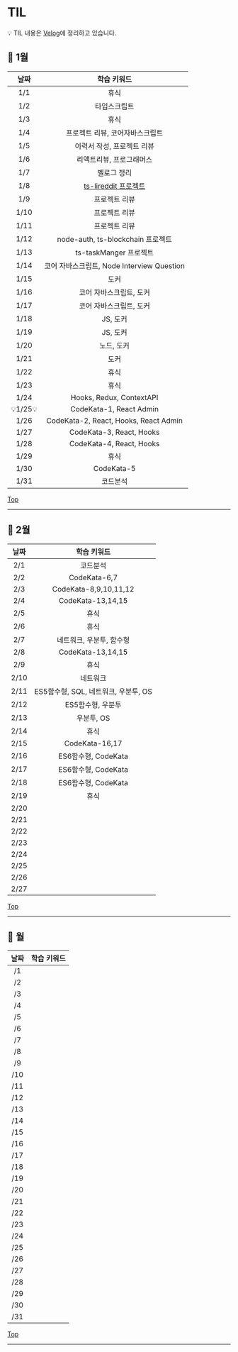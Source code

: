 # TIL

💡 TIL 내용은 [Velog](https://velog.io/@blackb0x)에 정리하고 있습니다.

## 📝 1월

| 날짜 | 학습 키워드 |
| :--: | :---------: |
| 1/1 |휴식|
| 1/2 |타입스크립트|
| 1/3 |휴식|
| 1/4 |프로젝트 리뷰, 코어자바스크립트|
| 1/5 |이력서 작성, 프로젝트 리뷰|
| 1/6 |리액트리뷰, 프로그래머스|
| 1/7 |벨로그 정리|
| 1/8 |[ts-lireddit 프로젝트](https://github.com/devpark0714/ts-lireddit)|
| 1/9 |프로젝트 리뷰|
| 1/10 |프로젝트 리뷰|
| 1/11 |프로젝트 리뷰|
| 1/12 |node-auth, ts-blockchain 프로젝트|
| 1/13 |ts-taskManger 프로젝트|
| 1/14 |코어 자바스크립트, Node Interview Question|
| 1/15 |도커|
| 1/16 |코어 자바스크립트, 도커|
| 1/17 |코어 자바스크립트, 도커|
| 1/18 |JS, 도커|
| 1/19 |JS, 도커|
| 1/20 |노드, 도커|
| 1/21 |도커|
| 1/22 |휴식|
| 1/23 |휴식|
| 1/24 |Hooks, Redux, ContextAPI|
| 💡1/25💡 |CodeKata-1, React Admin|
| 1/26 |CodeKata-2, React, Hooks, React Admin|
| 1/27 |CodeKata-3, React, Hooks|
| 1/28 |CodeKata-4, React, Hooks|
| 1/29 |휴식|
| 1/30 |CodeKata-5|
| 1/31 |코드분석|

[Top](#TIL)

---

## 📝 2월

| 날짜 | 학습 키워드 |
| :--: | :---------: |
| 2/1 |코드분석|
| 2/2 |CodeKata-6,7|
| 2/3 |CodeKata-8,9,10,11,12|
| 2/4 |CodeKata-13,14,15|
| 2/5 |휴식|
| 2/6 |휴식|
| 2/7 |네트워크, 우분투, 함수형|
| 2/8 |CodeKata-13,14,15|
| 2/9 |휴식|
| 2/10 |네트워크|
| 2/11 |ES5함수형, SQL, 네트워크, 우분투, OS|
| 2/12 |ES5함수형, 우분투|
| 2/13 |우분투, OS|
| 2/14 |휴식|
|2/15|CodeKata-16,17|
|2/16|ES6함수형, CodeKata|
|2/17|ES6함수형, CodeKata|
|2/18|ES6함수형, CodeKata|
|2/19|휴식|
|2/20||
|2/21||
|2/22||
|2/23||
|2/24||
|2/25||
|2/26||
|2/27||
[Top](#TIL)

---

## 📝 월

| 날짜 | 학습 키워드 |
| :--: | :---------: |
|/1||
|/2||
|/3||
|/4||
|/5||
|/6||
|/7||
|/8||
|/9||
|/10||
|/11||
|/12||
|/13||
|/14||
|/15||
|/16||
|/17||
|/18||
|/19||
|/20||
|/21||
|/22||
|/23||
|/24||
|/25||
|/26||
|/27||
|/28||
|/29||
|/30||
|/31||

[Top](#TIL)

---
